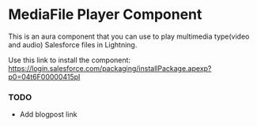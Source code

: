 # MediaFile Player Component
This is an aura component that you can use to play multimedia type(video and audio) Salesforce files in Lightning.


Use this link to install the component: https://login.salesforce.com/packaging/installPackage.apexp?p0=04t6F00000415pI

### TODO
- Add blogpost link
